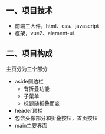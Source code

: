 ## 一、项目技术
- 前端三大件，html、css、javascript
- 框架，vue2、element-ui

## 二、项目构成
主页分为三个部分
- aside侧边栏
  - 有折叠功能
  - 子菜单
  - 标题随折叠而变
- header顶栏
 - 包含头像部分和折叠按钮，首页按钮
- main主要界面
